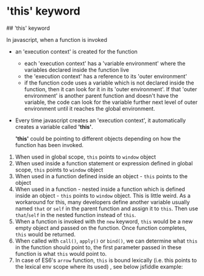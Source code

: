# 'this' keyword

\#\# 'this' keyword 

In javascript, when a function is invoked

* an 'execution context' is created for the function
  * each 'execution context' has a 'variable environment' where the variables declared inside the function live
  * the 'execution context' has a reference to its 'outer environment'
  * if the function code uses a variable which is not declared inside the function, then it can look for it in its 'outer environment'. If that 'outer environment' is another parent function and doesn't have the variable, the code can look for the variable further next level of outer environment until it reaches the global environment. 
* Every time javascript creates an 'execution context', it automatically creates a variable called **'this'**.

  **'this'** could be pointing to different objects depending on how the function has been invoked.

1. When used in global scope, `this` points to `window` object
2. When used inside a function statement or expression defined in global scope, `this` points to `window` object
3. When used in a function defined inside an object - `this` points to the  object
4. When used in a function - nested inside a function which is defined inside an object - `this` points to `window` object. This is little weird. As a workaround for this, many developers define another variable usually named `that` or `self` in the parent function and assign it to `this`. Then use `that`/`self` in the nested function instead of `this`.
5. When a function is invoked with the `new` keyword, `this` would be a new empty object and passed on the function. Once function completes, `this` would be returned.
6. When called with `call()`, `apply()` or `bind()`, we can determine what `this` in the function should point to, the first parameter passed in these function is what `this` would point to.
7. In case of ES6's  `arrow` function, `this` is bound lexically \(i.e. this points to the lexical env scope where its used\) , see below jsfiddle example:


